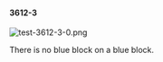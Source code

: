 #### 3612-3
![test-3612-3-0.png](https://github.com/lil-lab/nlvr/raw/master/nlvr/test/images/4/test-3612-3-0.png "test-3612-3-0.png")

There is no blue block on a blue block.